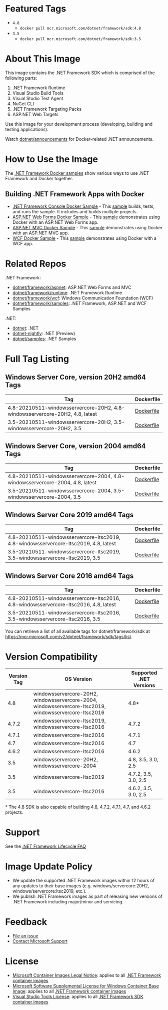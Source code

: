 # Featured Tags

* `4.8`
  * `docker pull mcr.microsoft.com/dotnet/framework/sdk:4.8`
* `3.5`
  * `docker pull mcr.microsoft.com/dotnet/framework/sdk:3.5`

# About This Image

This image contains the .NET Framework SDK which is comprised of the following parts:

1. .NET Framework Runtime
1. Visual Studio Build Tools
1. Visual Studio Test Agent
1. NuGet CLI
1. .NET Framework Targeting Packs
1. ASP.NET Web Targets

Use this image for your development process (developing, building and testing applications).

Watch [dotnet/announcements](https://github.com/dotnet/announcements/labels/Docker) for Docker-related .NET announcements.

# How to Use the Image

The [.NET Framework Docker samples](https://github.com/microsoft/dotnet-framework-docker/blob/main/samples/README.md) show various ways to use .NET Framework and Docker together.

## Building .NET Framework Apps with Docker

* [.NET Framework Console Docker Sample](dotnetapp/README.md) - This [sample](dotnetapp/Dockerfile) builds, tests, and runs the sample. It includes and builds multiple projects.
* [ASP.NET Web Forms Docker Sample](aspnetapp/README.md) - This [sample](aspnetapp/Dockerfile) demonstrates using Docker with an ASP.NET Web Forms app.
* [ASP.NET MVC Docker Sample](aspnetmvcapp/README.md) - This [sample](aspnetmvcapp/Dockerfile) demonstrates using Docker with an ASP.NET MVC app.
* [WCF Docker Sample](wcfapp/README.md) - This [sample](wcfapp/) demonstrates using Docker with a WCF app.

# Related Repos

.NET Framework:

* [dotnet/framework/aspnet](https://hub.docker.com/_/microsoft-dotnet-framework-aspnet/): ASP.NET Web Forms and MVC
* [dotnet/framework/runtime](https://hub.docker.com/_/microsoft-dotnet-framework-runtime/): .NET Framework Runtime
* [dotnet/framework/wcf](https://hub.docker.com/_/microsoft-dotnet-framework-wcf/): Windows Communication Foundation (WCF)
* [dotnet/framework/samples](https://hub.docker.com/_/microsoft-dotnet-framework-samples/): .NET Framework, ASP.NET and WCF Samples

.NET:

* [dotnet](https://hub.docker.com/_/microsoft-dotnet/): .NET
* [dotnet-nightly](https://hub.docker.com/_/microsoft-dotnet-nightly/): .NET (Preview)
* [dotnet/samples](https://hub.docker.com/_/microsoft-dotnet-samples/): .NET Samples

# Full Tag Listing

## Windows Server Core, version 20H2 amd64 Tags
Tag | Dockerfile
---------| ---------------
4.8-20210511-windowsservercore-20H2, 4.8-windowsservercore-20H2, 4.8, latest | [Dockerfile](https://github.com/microsoft/dotnet-framework-docker/blob/main/src/sdk/4.8/windowsservercore-20H2/Dockerfile)
3.5-20210511-windowsservercore-20H2, 3.5-windowsservercore-20H2, 3.5 | [Dockerfile](https://github.com/microsoft/dotnet-framework-docker/blob/main/src/sdk/3.5/windowsservercore-20H2/Dockerfile)

## Windows Server Core, version 2004 amd64 Tags
Tag | Dockerfile
---------| ---------------
4.8-20210511-windowsservercore-2004, 4.8-windowsservercore-2004, 4.8, latest | [Dockerfile](https://github.com/microsoft/dotnet-framework-docker/blob/main/src/sdk/4.8/windowsservercore-2004/Dockerfile)
3.5-20210511-windowsservercore-2004, 3.5-windowsservercore-2004, 3.5 | [Dockerfile](https://github.com/microsoft/dotnet-framework-docker/blob/main/src/sdk/3.5/windowsservercore-2004/Dockerfile)

## Windows Server Core 2019 amd64 Tags
Tag | Dockerfile
---------| ---------------
4.8-20210511-windowsservercore-ltsc2019, 4.8-windowsservercore-ltsc2019, 4.8, latest | [Dockerfile](https://github.com/microsoft/dotnet-framework-docker/blob/main/src/sdk/4.8/windowsservercore-ltsc2019/Dockerfile)
3.5-20210511-windowsservercore-ltsc2019, 3.5-windowsservercore-ltsc2019, 3.5 | [Dockerfile](https://github.com/microsoft/dotnet-framework-docker/blob/main/src/sdk/3.5/windowsservercore-ltsc2019/Dockerfile)

## Windows Server Core 2016 amd64 Tags
Tag | Dockerfile
---------| ---------------
4.8-20210511-windowsservercore-ltsc2016, 4.8-windowsservercore-ltsc2016, 4.8, latest | [Dockerfile](https://github.com/microsoft/dotnet-framework-docker/blob/main/src/sdk/4.8/windowsservercore-ltsc2016/Dockerfile)
3.5-20210511-windowsservercore-ltsc2016, 3.5-windowsservercore-ltsc2016, 3.5 | [Dockerfile](https://github.com/microsoft/dotnet-framework-docker/blob/main/src/sdk/3.5/windowsservercore-ltsc2016/Dockerfile)

You can retrieve a list of all available tags for dotnet/framework/sdk at https://mcr.microsoft.com/v2/dotnet/framework/sdk/tags/list.

# Version Compatibility

Version Tag | OS Version | Supported .NET Versions
-- | -- | --
4.8 | windowsservercore-20H2, windowsservercore-2004, windowsservercore-ltsc2019, windowsservercore-ltsc2016 | 4.8*
4.7.2 | windowsservercore-ltsc2019, windowsservercore-ltsc2016 | 4.7.2
4.7.1 | windowsservercore-ltsc2016 | 4.7.1
4.7 | windowsservercore-ltsc2016 | 4.7
4.6.2 | windowsservercore-ltsc2016 | 4.6.2
3.5 | windowsservercore-20H2, windowsservercore-2004 | 4.8, 3.5, 3.0, 2.5
3.5 | windowsservercore-ltsc2019 | 4.7.2, 3.5, 3.0, 2.5
3.5 | windowsservercore-ltsc2016 | 4.6.2, 3.5, 3.0, 2.5

\* The 4.8 SDK is also capable of building 4.8, 4.7.2, 4.7.1, 4.7, and 4.6.2 projects.

# Support

See the [.NET Framework Lifecycle FAQ](https://support.microsoft.com/help/17455/lifecycle-faq-net-framework)

# Image Update Policy

* We update the supported .NET Framework images within 12 hours of any updates to their base images (e.g. windows/servercore:20H2, windows/servercore:ltsc2019, etc.).
* We publish .NET Framework images as part of releasing new versions of .NET Framework including major/minor and servicing.

# Feedback

* [File an issue](https://github.com/microsoft/dotnet-framework-docker/issues/new/choose)
* [Contact Microsoft Support](https://support.microsoft.com/contactus/)

# License

* [Microsoft Container Images Legal Notice](https://aka.ms/mcr/osslegalnotice): applies to all [.NET Framework container images](https://hub.docker.com/_/microsoft-dotnet-framework/)
* [Microsoft Software Supplemental License for Windows Container Base Image](https://hub.docker.com/_/microsoft-windows-servercore/): applies to all [.NET Framework container images](https://hub.docker.com/_/microsoft-dotnet-framework/)
* [Visual Studio Tools License](https://visualstudio.microsoft.com/license-terms/mlt031519/): applies to all [.NET Framework SDK container images](https://hub.docker.com/_/microsoft-dotnet-framework-sdk/)
